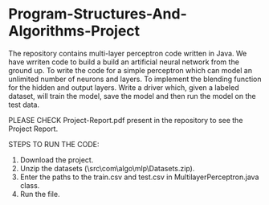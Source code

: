 # Program-Structures-And-Algorithms-Project

The repository contains multi-layer perceptron code written in Java.
We have wrriten code to build a build an artificial neural network from the ground up. To write the code for a simple perceptron which can model an unlimited number of neurons and layers. To implement the blending function for the hidden and output layers. Write a driver which, given a labeled dataset, will train the model, save the model and then run the model on the test data.

PLEASE CHECK Project-Report.pdf present in the repository to see the Project Report.

STEPS TO RUN THE CODE:
1)	Download the project.
2)	Unzip the datasets (\src\com\algo\mlp\Datasets.zip).
3)	Enter the paths to the train.csv and test.csv in MultilayerPerceptron.java class.
4)	Run the file.

 
